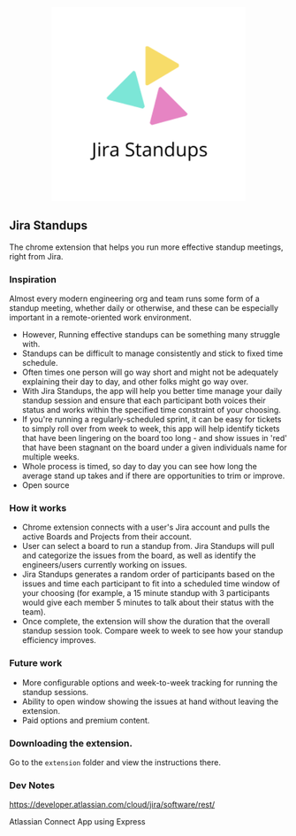 <p align='center'>
    <img src='./img/jira_standups_logo.png' width=350/>
</p>

## Jira Standups

The chrome extension that helps you run more effective standup meetings, right from Jira.

### Inspiration

Almost every modern engineering org and team runs some form of a standup meeting, whether daily or otherwise, and these can be especially important in a remote-oriented work environment.

- However, Running effective standups can be something many struggle with.
- Standups can be difficult to manage consistently and stick to fixed time schedule.
- Often times one person will go way short and might not be adequately explaining their day to day, and other folks might go way over.
- With Jira Standups, the app will help you better time manage your daily standup session and ensure that each participant both voices their status and works within the specified time constraint of your choosing.
- If you're running a regularly-scheduled sprint, it can be easy for tickets to simply roll over from week to week, this app will help identify tickets that have been lingering on the board too long - and show issues in 'red' that have been stagnant on the board under a given individuals name for multiple weeks.
- Whole process is timed, so day to day you can see how long the average stand up takes and if there are opportunities to trim or improve.
- Open source

### How it works

- Chrome extension connects with a user's Jira account and pulls the active Boards and Projects from their account.
- User can select a board to run a standup from. Jira Standups will pull and categorize the issues from the board, as well as identify the engineers/users currently working on issues.
- Jira Standups generates a random order of participants based on the issues and time each participant to fit into a scheduled time window of your choosing (for example, a 15 minute standup with 3 participants would give each member 5 minutes to talk about their status with the team).
- Once complete, the extension will show the duration that the overall standup session took. Compare week to week to see how your standup efficiency improves.

### Future work

- More configurable options and week-to-week tracking for running the standup sessions.
- Ability to open window showing the issues at hand without leaving the extension.
- Paid options and premium content.

### Downloading the extension.

Go to the `extension` folder and view the instructions there.

### Dev Notes

https://developer.atlassian.com/cloud/jira/software/rest/

Atlassian Connect App using Express